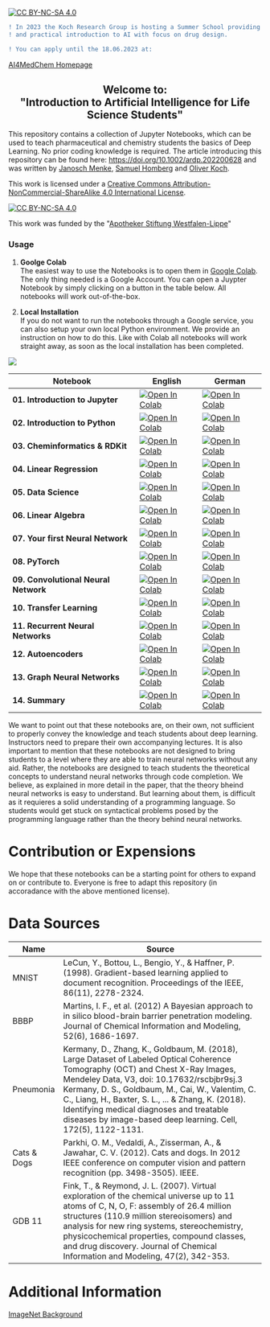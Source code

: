 [cc-by-nc-sa]: http://creativecommons.org/licenses/by-nc-sa/4.0/
[cc-by-nc-sa-image]: https://licensebuttons.net/l/by-nc-sa/4.0/88x31.png
[cc-by-nc-sa-shield]: https://img.shields.io/badge/License-CC%20BY--NC--SA%204.0-lightgrey.svg



[![CC BY-NC-SA 4.0][cc-by-nc-sa-shield]][cc-by-nc-sa]

  
```diff
! In 2023 the Koch Research Group is hosting a Summer School providing a theoretical 
! and practical introduction to AI with focus on drug design.

! You can apply until the 18.06.2023 at: 
```
[AI4MedChem Homepage](https://www.uni-muenster.de/Chemie.pz/forschen/ag/koch/ai4medchem.html)






<h2 align ="center">Welcome to: <br> "Introduction to Artificial Intelligence for Life Science Students"</h2>

This repository contains a collection of Jupyter Notebooks, which can be used to teach pharmaceutical and chemistry students the basics of Deep Learning. No prior coding knowledge is required. The article introducing this repository can be found here: https://doi.org/10.1002/ardp.202200628 and was written by [Janosch Menke](https://github.com/JanoschMenke), [Samuel Homberg](https://github.com/SamuelHomberg) and [Oliver Koch](https://github.com/okochwwu).

This work is licensed under a
[Creative Commons Attribution-NonCommercial-ShareAlike 4.0 International License][cc-by-nc-sa].

[![CC BY-NC-SA 4.0][cc-by-nc-sa-image]][cc-by-nc-sa]

This work was funded by the "[Apotheker Stiftung Westfalen-Lippe](https://www.akwl.de/apothekerstiftung/)"

### Usage

1. **Goolge Colab** <br> The easiest way to use the Notebooks is to open them in [Google Colab](https://colab.research.google.com/). The only thing needed is a Google Account. You can open a Juypter Notebook by simply clicking on a button in the table below. All notebooks will work out-of-the-box.

2. **Local Installation** <br> If you do not want to run the notebooks through a Google service, you can also setup your own local Python environment. We provide an instruction on how to do this. Like with Colab all notebooks will work straight away, as soon as the local installation has been completed.


![](Notebooks_GR/Img/general/hello.png)


Notebook | English | German
-------- | ------- | ------
**01\. Introduction to Jupyter** | [![Open In Colab](https://colab.research.google.com/assets/colab-badge.svg)](https://colab.research.google.com/github/kochgroup/intro_pharma_ai/blob/main/Notebooks_EN/01%20-%20Introduction%20to%20Jupyter.ipynb) | [![Open In Colab](https://colab.research.google.com/assets/colab-badge.svg)](https://colab.research.google.com/github/kochgroup/intro_pharma_ai/blob/main/Notebooks_GER/Woche%2001%20-%20Einf%C3%BChrung%20Jupyter.ipynb)   
**02\. Introduction to Python**| [![Open In Colab](https://colab.research.google.com/assets/colab-badge.svg)](https://colab.research.google.com/github/kochgroup/intro_pharma_ai/blob/main/Notebooks_EN/02%20-%20Introduction%20to%20Python.ipynb) | [![Open In Colab](https://colab.research.google.com/assets/colab-badge.svg)](https://colab.research.google.com/github/kochgroup/intro_pharma_ai/blob/main/Notebooks_GER/Woche%2002%20-%20Einführung%20Python.ipynb)  
**03\. Cheminformatics & RDKit** |[![Open In Colab](https://colab.research.google.com/assets/colab-badge.svg)](https://colab.research.google.com/github/kochgroup/intro_pharma_ai/blob/main/Notebooks_EN/03%20-%20Cheminformatics.ipynb) | [![Open In Colab](https://colab.research.google.com/assets/colab-badge.svg)](https://colab.research.google.com/github/kochgroup/intro_pharma_ai/blob/main/Notebooks_GER/Woche%2003%20-%20Chemieinformatik.ipynb)
**04\. Linear Regression** | [![Open In Colab](https://colab.research.google.com/assets/colab-badge.svg)](https://colab.research.google.com/github/kochgroup/intro_pharma_ai/blob/main/Notebooks_EN/04%20-%20Linear%20Regression.ipynb) | [![Open In Colab](https://colab.research.google.com/assets/colab-badge.svg)](https://colab.research.google.com/github/kochgroup/intro_pharma_ai/blob/main/Notebooks_GER/Woche%2004%20-%20Lineare%20Regression.ipynb)
**05\. Data Science** | [![Open In Colab](https://colab.research.google.com/assets/colab-badge.svg)](https://colab.research.google.com/github/kochgroup/intro_pharma_ai/blob/main/Notebooks_EN/05%20-%20Data%20Science.ipynb) | [![Open In Colab](https://colab.research.google.com/assets/colab-badge.svg)](https://colab.research.google.com/github/kochgroup/intro_pharma_ai/blob/main/Notebooks_GER/Woche%2005%20-%20Data%20Science.ipynb)
**06\. Linear Algebra** | [![Open In Colab](https://colab.research.google.com/assets/colab-badge.svg)](https://colab.research.google.com/github/kochgroup/intro_pharma_ai/blob/main/Notebooks_EN/06%20-%20Linear%20Algebra%20for%20NN.ipynb) | [![Open In Colab](https://colab.research.google.com/assets/colab-badge.svg)](https://colab.research.google.com/github/kochgroup/intro_pharma_ai/blob/main/Notebooks_GER/Woche%2006%20-%20Lineare%20Algebra%20für%20NN.ipynb)
**07\. Your first Neural Network** | [![Open In Colab](https://colab.research.google.com/assets/colab-badge.svg)](https://colab.research.google.com/github/kochgroup/intro_pharma_ai/blob/main/Notebooks_EN/07%20-%20First%20Neural%20Net.ipynb) | [![Open In Colab](https://colab.research.google.com/assets/colab-badge.svg)](https://colab.research.google.com/github/kochgroup/intro_pharma_ai/blob/main/Notebooks_GER/Woche%2007%20-%20Erstes%20Neuronales%20Netzwerk.ipynb)
**08\. PyTorch** | [![Open In Colab](https://colab.research.google.com/assets/colab-badge.svg)](https://colab.research.google.com/github/kochgroup/intro_pharma_ai/blob/main/Notebooks_EN/08%20-%20PyTorch.ipynb) | [![Open In Colab](https://colab.research.google.com/assets/colab-badge.svg)](https://colab.research.google.com/github/kochgroup/intro_pharma_ai/blob/main/Notebooks_GER/Woche%2008%20-%20PyTorch.ipynb)
**09\. Convolutional Neural Network** | [![Open In Colab](https://colab.research.google.com/assets/colab-badge.svg)](https://colab.research.google.com/github/kochgroup/intro_pharma_ai/blob/main/Notebooks_EN/09%20-%20Convolutional%20Neural%20Network.ipynb) | [![Open In Colab](https://colab.research.google.com/assets/colab-badge.svg)](https://colab.research.google.com/github/kochgroup/intro_pharma_ai/blob/main/Notebooks_GER/Woche%2009%20-%20Convolutional%20Neural%20Network.ipynb)
**10\. Transfer Learning** | [![Open In Colab](https://colab.research.google.com/assets/colab-badge.svg)](https://colab.research.google.com/github/kochgroup/intro_pharma_ai/blob/main/Notebooks_EN/10%20-%20Transfer%20Learning.ipynb) | [![Open In Colab](https://colab.research.google.com/assets/colab-badge.svg)](https://colab.research.google.com/github/kochgroup/intro_pharma_ai/blob/main/Notebooks_GER/Woche%2010%20-%20Transfer%20Learning.ipynb)
**11\. Recurrent Neural Networks** | [![Open In Colab](https://colab.research.google.com/assets/colab-badge.svg)](https://colab.research.google.com/github/kochgroup/intro_pharma_ai/blob/main/Notebooks_EN/11%20-%20Recurrent%20Neural%20Networks.ipynb) | [![Open In Colab](https://colab.research.google.com/assets/colab-badge.svg)](https://colab.research.google.com/github/kochgroup/intro_pharma_ai/blob/main/Notebooks_GER/Woche%2011%20-%20Recurrent%20Neural%20Networks.ipynb)
**12\. Autoencoders** | [![Open In Colab](https://colab.research.google.com/assets/colab-badge.svg)](https://colab.research.google.com/github/kochgroup/intro_pharma_ai/blob/main/Notebooks_EN/12%20-%20Autoencoders.ipynb) | [![Open In Colab](https://colab.research.google.com/assets/colab-badge.svg)](https://colab.research.google.com/github/kochgroup/intro_pharma_ai/blob/main/Notebooks_GER/Woche%2012%20-%20Autoencoders.ipynb)
**13\. Graph Neural Networks** | [![Open In Colab](https://colab.research.google.com/assets/colab-badge.svg)](https://colab.research.google.com/github/kochgroup/intro_pharma_ai/blob/main/Notebooks_EN/13%20-%20Graph%20Neural%20Networks.ipynb) | [![Open In Colab](https://colab.research.google.com/assets/colab-badge.svg)](https://colab.research.google.com/github/kochgroup/intro_pharma_ai/blob/main/Notebooks_GER/Woche%2013%20-%20Graph%20Neural%20Networks.ipynb)
**14\. Summary** | [![Open In Colab](https://colab.research.google.com/assets/colab-badge.svg)](https://colab.research.google.com/github/kochgroup/intro_pharma_ai/blob/main/Notebooks_EN/14%20-%20Summary.ipynb) | [![Open In Colab](https://colab.research.google.com/assets/colab-badge.svg)](https://colab.research.google.com/github/kochgroup/intro_pharma_ai/blob/main/Notebooks_GER/Woche%2014%20-%20Zusammenfassung.ipynb)

We want to point out that these notebooks are, on their own, not sufficient to properly convey the knowledge and teach students about deep learning. Instructors need to prepare their own accompanying lectures. It is also important to mention that these notebooks are not designed to bring students to a level where they are able to train neural networks without any aid. Rather, the notebooks are designed to teach students the theoretical concepts to understand neural networks through code completion. We believe, as explained in more detail in the paper, that the theory bheind neural networks is easy to understand. But learning about them, is difficult as it requieres a solid understanding of a programming language. So students would get stuck on syntactical problems posed by the programming language rather than the theory behind neural networks.


# Contribution or Expensions

We hope that these notebooks can be a starting point for others to expand on or contribute to. Everyone is free to adapt this repository (in accoradance with the above mentioned license).


# Data Sources

Name | Source  
-----| ------ 
MNIST | LeCun, Y., Bottou, L., Bengio, Y., & Haffner, P. (1998). Gradient-based learning applied to document recognition. Proceedings of the IEEE, 86(11), 2278-2324.
BBBP | Martins, I. F., et al. (2012) A Bayesian approach to in silico blood-brain barrier penetration modeling. Journal of Chemical Information and Modeling, 52(6), 1686-1697.
Pneumonia | Kermany, D., Zhang, K., Goldbaum, M. (2018), Large Dataset of Labeled Optical Coherence Tomography (OCT) and Chest X-Ray Images, Mendeley Data, V3, doi: 10.17632/rscbjbr9sj.3 <br> Kermany, D. S., Goldbaum, M., Cai, W., Valentim, C. C., Liang, H., Baxter, S. L., ... & Zhang, K. (2018). Identifying medical diagnoses and treatable diseases by image-based deep learning. Cell, 172(5), 1122-1131.
Cats & Dogs | Parkhi, O. M., Vedaldi, A., Zisserman, A., & Jawahar, C. V. (2012). Cats and dogs. In 2012 IEEE conference on computer vision and pattern recognition (pp. 3498-3505). IEEE.
GDB 11 | Fink, T., & Reymond, J. L. (2007). Virtual exploration of the chemical universe up to 11 atoms of C, N, O, F: assembly of 26.4 million structures (110.9 million stereoisomers) and analysis for new ring systems, stereochemistry, physicochemical properties, compound classes, and drug discovery. Journal of Chemical Information and Modeling, 47(2), 342-353.

# Additional Information

[ImageNet Background](https://qz.com/1034972/the-data-that-changed-the-direction-of-ai-research-and-possibly-the-world/)



